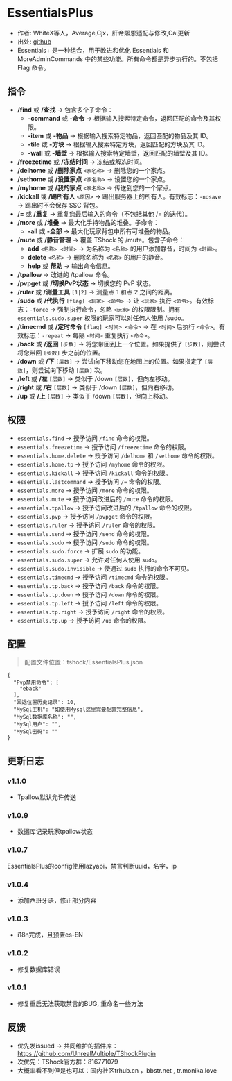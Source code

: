 # EssentialsPlus

- 作者: WhiteX等人，Average,Cjx，肝帝熙恩适配与修改,Cai更新
- 出处: [github](https://github.com/QuiCM/EssentialsPlus)
- Essentials+ 是一种组合，用于改进和优化 Essentials 和 MoreAdminCommands 中的某些功能。所有命令都是异步执行的。不包括 Flag 命令。

## 指令

- **/find** 或 **/查找** -> 包含多个子命令：
    - **-command** 或 **-命令** -> 根据输入搜索特定命令，返回匹配的命令及其权限。
    - **-item** 或 **-物品** -> 根据输入搜索特定物品，返回匹配的物品及其 ID。
    - **-tile** 或 **-方块** -> 根据输入搜索特定方块，返回匹配的方块及其 ID。
    - **-wall** 或 **-墙壁** -> 根据输入搜索特定墙壁，返回匹配的墙壁及其 ID。
- **/freezetime** 或 **/冻结时间** -> 冻结或解冻时间。
- **/delhome** 或 **/删除家点** `<家名称>` -> 删除您的一个家点。
- **/sethome** 或 **/设置家点** `<家名称>` -> 设置您的一个家点。
- **/myhome** 或 **/我的家点** `<家名称>` -> 传送到您的一个家点。
- **/kickall** 或 **/踢所有人** `<原因>` -> 踢出服务器上的所有人。有效标志：`-nosave` -> 踢出时不会保存 SSC 背包。
- **/=** 或 **/重复** -> 重复您最后输入的命令（不包括其他 /= 的迭代）。
- **/more** 或 **/堆叠** -> 最大化手持物品的堆叠。子命令：
    - **-all** 或 **-全部** -> 最大化玩家背包中所有可堆叠的物品。
- **/mute** 或 **/静音管理** -> 覆盖 TShock 的 /mute。包含子命令：
    - **add** `<名称> <时间>` -> 为名称为 `<名称>` 的用户添加静音，时间为 `<时间>`。
    - **delete** `<名称>` -> 删除名称为 `<名称>` 的用户的静音。
    - **help** 或 **帮助** -> 输出命令信息。
- **/tpallow** -> 改进的 /tpallow 命令。
- **/pvpget** 或 **/切换PvP状态** -> 切换您的 PvP 状态。
- **/ruler** 或 **/测量工具** `[1|2]` -> 测量点 1 和点 2 之间的距离。
- **/sudo** 或 **/代执行** `[flag] <玩家> <命令>` -> 让 `<玩家>` 执行 `<命令>`。有效标志：`-force` -> 强制执行命令，忽略 `<玩家>` 的权限限制。拥有 `essentials.sudo.super` 权限的玩家可以对任何人使用 /sudo。
- **/timecmd** 或 **/定时命令** `[flag] <时间> <命令>` -> 在 `<时间>` 后执行 `<命令>`。有效标志：`-repeat` -> 每隔 `<时间>` 重复执行 `<命令>`。
- **/back** 或 **/返回** `[步数]` -> 将您带回到上一个位置。如果提供了 `[步数]`，则尝试将您带回 `[步数]` 步之前的位置。
- **/down** 或 **/下** `[层数]` -> 尝试向下移动您在地图上的位置。如果指定了 `[层数]`，则尝试向下移动 `[层数]` 次。
- **/left** 或 **/左** `[层数]` -> 类似于 /down `[层数]`，但向左移动。
- **/right** 或 **/右** `[层数]` -> 类似于 /down `[层数]`，但向右移动。
- **/up** 或 **/上** `[层数]` -> 类似于 /down `[层数]`，但向上移动。

## 权限

- `essentials.find` -> 授予访问 `/find` 命令的权限。
- `essentials.freezetime` -> 授予访问 `/freezetime` 命令的权限。
- `essentials.home.delete` -> 授予访问 `/delhome` 和 `/sethome` 命令的权限。
- `essentials.home.tp` -> 授予访问 `/myhome` 命令的权限。
- `essentials.kickall` -> 授予访问 `/kickall` 命令的权限。
- `essentials.lastcommand` -> 授予访问 `/=` 命令的权限。
- `essentials.more` -> 授予访问 `/more` 命令的权限。
- `essentials.mute` -> 授予访问改进后的 `/mute` 命令的权限。
- `essentials.tpallow` -> 授予访问改进后的 `/tpallow` 命令的权限。
- `essentials.pvp` -> 授予访问 `/pvpget` 命令的权限。
- `essentials.ruler` -> 授予访问 `/ruler` 命令的权限。
- `essentials.send` -> 授予访问 `/send` 命令的权限。
- `essentials.sudo` -> 授予访问 `/sudo` 命令的权限。
- `essentials.sudo.force` -> 扩展 `sudo` 的功能。
- `essentials.sudo.super` -> 允许对任何人使用 `sudo`。
- `essentials.sudo.invisible` -> 使通过 `sudo` 执行的命令不可见。
- `essentials.timecmd` -> 授予访问 `/timecmd` 命令的权限。
- `essentials.tp.back` -> 授予访问 `/back` 命令的权限。
- `essentials.tp.down` -> 授予访问 `/down` 命令的权限。
- `essentials.tp.left` -> 授予访问 `/left` 命令的权限。
- `essentials.tp.right` -> 授予访问 `/right` 命令的权限。
- `essentials.tp.up` -> 授予访问 `/up` 命令的权限。

## 配置
> 配置文件位置：tshock/EssentialsPlus.json
```json5
{
  "Pvp禁用命令": [
    "eback"
  ],
  "回退位置历史记录": 10,
  "MySql主机": "如使用Mysql这里需要配置完整信息",
  "MySql数据库名称": "",
  "MySql用户": "",
  "MySql密码": ""
}
```

## 更新日志
### v1.1.0
- Tpallow默认允许传送
### v1.0.9
- 数据库记录玩家tpallow状态
### v1.0.7
EssentialsPlus的config使用lazyapi，禁言判断uuid，名字，ip
### v1.0.4
- 添加西班牙语，修正部分内容
### v1.0.3
- i18n完成，且预置es-EN
### v1.0.2
- 修复数据库错误
### v1.0.1 
- 修复重启无法获取禁言的BUG, 重命名一些方法

## 反馈
- 优先发issued -> 共同维护的插件库：https://github.com/UnrealMultiple/TShockPlugin
- 次优先：TShock官方群：816771079
- 大概率看不到但是也可以：国内社区trhub.cn ，bbstr.net , tr.monika.love
